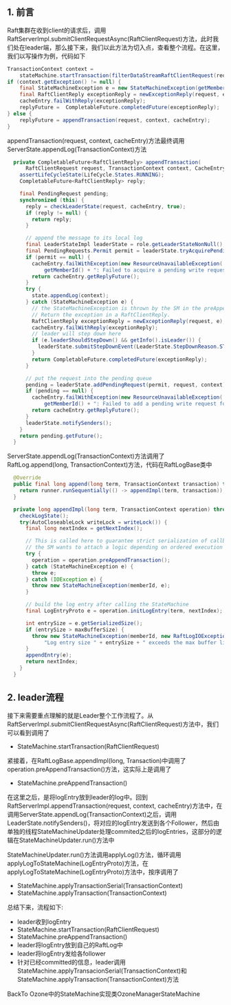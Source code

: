 ## 1. 前言

Raft集群在收到client的请求后，调用RaftServerImpl.submitClientRequestAsync(RaftClientRequest)方法，此时我们处在leader端，那么接下来，我们以此方法为切入点，查看整个流程。在这里，我们以写操作为例，代码如下

```java
TransactionContext context = 		   				     
    stateMachine.startTransaction(filterDataStreamRaftClientRequest(request));
if (context.getException() != null) {
    final StateMachineException e = new StateMachineException(getMemberId(), context.getException());
    final RaftClientReply exceptionReply = newExceptionReply(request, e);
    cacheEntry.failWithReply(exceptionReply);
    replyFuture =  CompletableFuture.completedFuture(exceptionReply);
} else {
    replyFuture = appendTransaction(request, context, cacheEntry);
}
```

appendTransaction(request, context, cacheEntry)方法最终调用ServerState.appendLog(TransactionContext)方法

```java
  private CompletableFuture<RaftClientReply> appendTransaction(
      RaftClientRequest request, TransactionContext context, CacheEntry cacheEntry) throws IOException {
    assertLifeCycleState(LifeCycle.States.RUNNING);
    CompletableFuture<RaftClientReply> reply;

    final PendingRequest pending;
    synchronized (this) {
      reply = checkLeaderState(request, cacheEntry, true);
      if (reply != null) {
        return reply;
      }

      // append the message to its local log
      final LeaderStateImpl leaderState = role.getLeaderStateNonNull();
      final PendingRequests.Permit permit = leaderState.tryAcquirePendingRequest(request.getMessage());
      if (permit == null) {
        cacheEntry.failWithException(new ResourceUnavailableException(
            getMemberId() + ": Failed to acquire a pending write request for " + request));
        return cacheEntry.getReplyFuture();
      }
      try {
        state.appendLog(context);
      } catch (StateMachineException e) {
        // the StateMachineException is thrown by the SM in the preAppend stage.
        // Return the exception in a RaftClientReply.
        RaftClientReply exceptionReply = newExceptionReply(request, e);
        cacheEntry.failWithReply(exceptionReply);
        // leader will step down here
        if (e.leaderShouldStepDown() && getInfo().isLeader()) {
          leaderState.submitStepDownEvent(LeaderState.StepDownReason.STATE_MACHINE_EXCEPTION);
        }
        return CompletableFuture.completedFuture(exceptionReply);
      }

      // put the request into the pending queue
      pending = leaderState.addPendingRequest(permit, request, context);
      if (pending == null) {
        cacheEntry.failWithException(new ResourceUnavailableException(
            getMemberId() + ": Failed to add a pending write request for " + request));
        return cacheEntry.getReplyFuture();
      }
      leaderState.notifySenders();
    }
    return pending.getFuture();
  }
```



ServerState.appendLog(TransactionContext)方法调用了RaftLog.append(long, TransactionContext)方法，代码在RaftLogBase类中

```java
  @Override
  public final long append(long term, TransactionContext transaction) throws StateMachineException {
    return runner.runSequentially(() -> appendImpl(term, transaction));
  }

  private long appendImpl(long term, TransactionContext operation) throws StateMachineException {
    checkLogState();
    try(AutoCloseableLock writeLock = writeLock()) {
      final long nextIndex = getNextIndex();

      // This is called here to guarantee strict serialization of callback executions in case
      // the SM wants to attach a logic depending on ordered execution in the log commit order.
      try {
        operation = operation.preAppendTransaction();
      } catch (StateMachineException e) {
        throw e;
      } catch (IOException e) {
        throw new StateMachineException(memberId, e);
      }

      // build the log entry after calling the StateMachine
      final LogEntryProto e = operation.initLogEntry(term, nextIndex);

      int entrySize = e.getSerializedSize();
      if (entrySize > maxBufferSize) {
        throw new StateMachineException(memberId, new RaftLogIOException(
            "Log entry size " + entrySize + " exceeds the max buffer limit of " + maxBufferSize));
      }
      appendEntry(e);
      return nextIndex;
    }
  }
```

## 2. leader流程

接下来需要重点理解的就是Leader整个工作流程了。从RaftServerImpl.submitClientRequestAsync(RaftClientRequest)方法中，我们可以看到调用了

* StateMachine.startTransaction(RaftClientRequest)

紧接着，在RaftLogBase.appendImpl(long, Transaction)中调用了operation.preAppendTransaction()方法，这实际上是调用了

* StateMachine.preAppendTransaction()

在这里之后，是将logEntry放到leader的log中。回到RaftServerImpl.appendTransaction(request, context, cacheEntry)方法中，在调用ServerState.appendLog(TransactionContext)之后，调用LeaderState.notifySenders()，将对应的logEntry发送到各个Follower，然后由单独的线程StateMachineUpdater处理commited之后的logEntries，这部分的逻辑在StateMachineUpdater.run()方法中

StateMachineUpdater.run()方法调用applyLog()方法，循环调用applyLogToStateMachine(LogEntryProto)方法，在applyLogToStateMachine(LogEntryProto)方法中，按序调用了

* StateMachine.applyTransactionSerial(TransactionContext)
* StateMachine.applyTransaction(TransactionContext)

总结下来，流程如下:

* leader收到logEntry
* StateMachine.startTransaction(RaftClientRequest)
* StateMachine.preAppendTransaction()
* leader将logEntry放到自己的RaftLog中
* leader将logEntry发给各follower
* 针对已经committed的信息，leader调用StateMachine.applyTransacionSerial(TransactionContext)和StateMachine.applyTransaction(TransactionContext)方法

BackTo Ozone中的StateMachine实现类OzoneManagerStateMachine